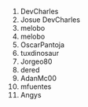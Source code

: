
1. DevCharles
2. Josue
DevCharles
3. melobo
3. melobo
4. OscarPantoja
5. tuxdinosaur
6. Jorgeo80
7. dered
8. AdanMc00
9. mfuentes
10. Angys
